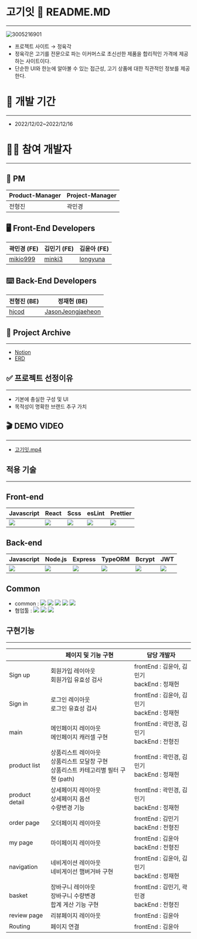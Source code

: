 # 고기잇 🍗 README.MD

---
![3005216901](https://user-images.githubusercontent.com/96870855/208634355-105ada2b-ee9d-46e1-b97b-281e75eb1b98.gif)

- 프로젝트 사이트 → 정육각
- 정육각은 고기를 전문으로 파는 이커머스로 초신선한 제품을 합리적인 가격에 제공하는 사이트이다.
- 단순한 UI와 한눈에 알아볼 수 있는 접근성, 고기 상품에 대한 직관적인 정보를 제공한다.

# 📆 개발 기간 

---

- 2022/12/02~2022/12/16

# 🧑‍💻 참여 개발자 
---

## 🚩 PM 
| Product-Manager | Project-Manager |
| --- | --- |
| 전형진 | 곽민경 |

## 🖥 Front-End Developers

| 곽민경 (FE) | 김민기 (FE) | 김윤아 (FE) |
| --- | --- | --- |
| [mikio999](https://github.com/mikio999) | [minki3](https://github.com/minki3) | [longyuna](https://github.com/longyuna) |


## ⌨️ Back-End Developers

| 전형진 (BE) | 정재헌 (BE) |
| --- | --- |
| [hjcod](https://github.com/hjcod) | [JasonJeongjaeheon](https://github.com/JasonJeongjaeheon) |


## 💾 Project Archive

---

- [Notion](https://terrific-sulfur-0da.notion.site/Meet-Meat-ba21ca38f64244f384435fa71e87380e)
- [ERD](https://dbdiagram.io/d/638db6c4bae3ed7c4544be55)


## ✅ 프로젝트 선정이유 

---

- 기본에 충실한 구성 및 UI
- 목적성이 명확한 브랜드 추구 가치

## 🎬 DEMO VIDEO

---

- [고기잇.mp4](https://drive.google.com/file/d/1uNLAkASisvUz6Oq-LAuVwLrL-PioYCV7/view?usp=drivesdk)

## 적용 기술

---

## Front-end

| Javascript | React | Scss  | esLint | Prettier |
| --- | --- | --- | --- | --- |
| <img src="https://img.shields.io/badge/javascript-F7DF1E?style=for-the-badge&logo=javascript&logoColor=black"> |  <img src="https://img.shields.io/badge/react-61DAFB?style=for-the-badge&logo=react&logoColor=black">   | <img src="https://img.shields.io/badge/Sass-green?style=flat&logo=Sass&logoColor=CC6699"/> |  <img src="https://img.shields.io/badge/ESLint-purple?style=flat&logo=ESLint&logoColor=4B32C3"/> |  <img src="https://img.shields.io/badge/Prettier-blue?style=flat&logo=Prettier&logoColor=F7B93E"/> |


## Back-end

| Javascript | Node.js | Express | TypeORM | Bcrypt | JWT |
| --- | --- | --- | --- | --- | --- |
| <img src="https://img.shields.io/badge/javascript-F7DF1E?style=for-the-badge&logo=javascript&logoColor=black"> |  <img src="https://img.shields.io/badge/node.js-339933?style=for-the-badge&logo=Node.js&logoColor=white"> | <img src="https://img.shields.io/badge/express-000000?style=for-the-badge&logo=express&logoColor=white"> | <img src="https://img.shields.io/badge/TypeORM-blue?style=flat&logo=TypeORM&logoColor=4B32C3"/> | <img src="https://img.shields.io/badge/Bcrypt-skyblue?style=flat&logo=Bcrypt&logoColor=4B32C3"/> |  <img src="https://img.shields.io/badge/JWT-orange?style=flat&logo=JWT&logoColor=4B32C3"/> |


## Common

- common : 
<img src="https://img.shields.io/badge/github-181717?style=for-the-badge&logo=github&logoColor=white"> <img src="https://img.shields.io/badge/git-F05032?style=for-the-badge&logo=git&logoColor=white">   <img src="https://img.shields.io/badge/AWS-magenda?style=flat&logo=AWS&logoColor=232F3E"/>  <img src="https://img.shields.io/badge/Prettier-blue?style=flat&logo=Prettier&logoColor=F7B93E"/>  <img src="https://img.shields.io/badge/RestfulAPI-yellow?style=flat&logo=RestfulAPI&logoColor=F7B93E"/>
- 협업툴 :  <img src="https://img.shields.io/badge/Notion-white?style=flat&logo=Notion&logoColor=gray"/>  <img src="https://img.shields.io/badge/Slack-lightpink?style=flat&logo=Slack&logoColor=gray"/> <img src="https://img.shields.io/badge/Trello-red?style=flat&logo=Slack&logoColor=gray"/>

## 구현기능

---

|  | 페이지 및 기능 구현 | 담당 개발자 |
| --- | --- | --- |
| Sign up  | 회원가입 레이아웃 <br/> 회원가입 유효성 검사 | frontEnd :  김윤아, 김민기<br/>backEnd : 정재헌   |
| Sign in  | 로그인 레이아웃 <br/> 로그인 유효성 검사 | frontEnd :  김윤아, 김민기<br/>backEnd : 정재헌  |
| main  | 메인페이지 레이아웃 <br/> 메인페이지 캐러셀 구현 | frontEnd : 곽민경, 김민기<br/>backEnd : 전형진 |
| product list  | 상품리스트 레이아웃 <br/> 상품리스트 모달창 구현<br/>상품리스트 카테고리별 필터 구현 (path) | frontEnd :  곽민경, 김민기<br/>backEnd : 정재헌 |
| product detail  | 상세페이지 레이아웃 <br/> 상세페이지 옵션 <br/> 수량변경 기능 | frontEnd :  곽민경, 김민기<br/>backEnd : 정재헌 |
| order page  | 오더페이지 레이아웃 | frontEnd :  김민기<br/>backEnd : 전형진 |
| my page  | 마이페이지 레이아웃 | frontEnd :  김윤아<br/>backEnd : 전형진 |
| navigation  | 네비게이션 레이아웃 <br/> 네비게이선 햄버거바 구현 | frontEnd : 김윤아, 김민기<br/>backEnd : 정재헌 |
| basket  | 장바구니 레이아웃<br/>장바구니 수량변경<br/> 합계 게산 기능 구현 | frontEnd : 김민기, 곽민경<br/>backEnd : 전형진 |
| review page  | 리뷰페이지 레이아웃 | frontEnd : 김윤아 |
| Routing  |  페이지 연결 | frontEnd : 김윤아 |
